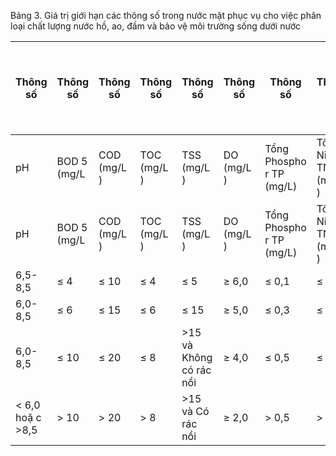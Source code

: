 Bảng 3. Giá trị giới hạn các thông số trong nước mặt phục vụ cho việc phân loại chất lượng nước hồ, ao, đầm và bảo vệ môi trường sống dưới nước

| Thông số         | Thông số    | Thông số    | Thông số    | Thông số                | Thông số   | Thông số                 | Thông số             | Thông số                 | Thông số                            | Thông số                                  | Mức phân loại chất lượn g nước   |
|------------------|-------------|-------------|-------------|-------------------------|------------|--------------------------|----------------------|--------------------------|-------------------------------------|-------------------------------------------|----------------------------------|
| pH               | BOD 5 (mg/L | COD (mg/L ) | TOC (mg/L ) | TSS (mg/L )             | DO (mg/L ) | Tổng Phospho r TP (mg/L) | Tổng Nitơ TN (mg/L ) | Chlorophyll -a (mg/m 3 ) | Nhóm Coliform                       | Nhóm Coliform                             |                                  |
| pH               | BOD 5 (mg/L | COD (mg/L ) | TOC (mg/L ) | TSS (mg/L )             | DO (mg/L ) | Tổng Phospho r TP (mg/L) | Tổng Nitơ TN (mg/L ) | Chlorophyll -a (mg/m 3 ) | Tổng Coliform (CFU hoặc MPN/100ml ) | Coliform chịu nhiệt (CFU hoặc MPN/100ml ) |                                  |
| 6,5- 8,5         | ≤ 4         | ≤ 10        | ≤ 4         | ≤ 5                     | ≥ 6,0      | ≤ 0,1                    | ≤ 0,6                | ≤ 14                     | ≤ 1.000                             | ≤ 200                                     | A                                |
| 6,0- 8,5         | ≤ 6         | ≤ 15        | ≤ 6         | ≤ 15                    | ≥ 5,0      | ≤ 0,3                    | ≤ 1,5                | ≤ 35                     | ≤ 5.000                             | ≤ 1.000                                   | B                                |
| 6,0- 8,5         | ≤ 10        | ≤ 20        | ≤ 8         | >15 và Không có rác nổi | ≥ 4,0      | ≤ 0,5                    | ≤ 2,0                | ≤ 70                     | ≤ 7.500                             | ≤ 1.500                                   | C                                |
| < 6,0 hoặ c >8,5 | > 10        | > 20        | > 8         | >15 và Có rác nổi       | ≥ 2,0      | > 0,5                    | > 2,0                | > 70                     | > 7.500                             | > 1.500                                   | D                                |